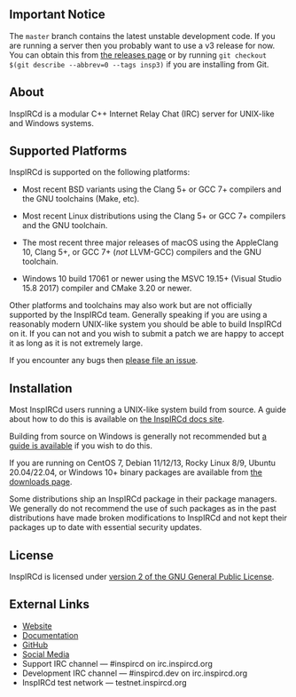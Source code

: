## Important Notice

The `master` branch contains the latest unstable development code. If you are running a server then you probably want to use a v3 release for now. You can obtain this from [the releases page](https://github.com/inspircd/inspircd/releases/latest) or by running `git checkout $(git describe --abbrev=0 --tags insp3)` if you are installing from Git.

## About

InspIRCd is a modular C++ Internet Relay Chat (IRC) server for UNIX-like and Windows systems.

## Supported Platforms

InspIRCd is supported on the following platforms:

- Most recent BSD variants using the Clang 5+ or GCC 7+ compilers and the GNU toolchains (Make, etc).

- Most recent Linux distributions using the Clang 5+ or GCC 7+ compilers and the GNU toolchain.

- The most recent three major releases of macOS using the AppleClang 10, Clang 5+, or GCC 7+ (*not* LLVM-GCC) compilers and the GNU toolchain.

- Windows 10 build 17061 or newer using the MSVC 19.15+ (Visual Studio 15.8 2017) compiler and CMake 3.20 or newer.

Other platforms and toolchains may also work but are not officially supported by the InspIRCd team. Generally speaking if you are using a reasonably modern UNIX-like system you should be able to build InspIRCd on it. If you can not and you wish to submit a patch we are happy to accept it as long as it is not extremely large.

If you encounter any bugs then [please file an issue](https://github.com/inspircd/inspircd/issues/new/choose).

## Installation

Most InspIRCd users running a UNIX-like system build from source. A guide about how to do this is available on [the InspIRCd docs site](https://docs.inspircd.org/4/installation/source).

Building from source on Windows is generally not recommended but [a guide is available](https://docs.inspircd.org/4/installation/windows-source/) if you wish to do this.

If you are running on CentOS 7, Debian 11/12/13, Rocky Linux 8/9, Ubuntu 20.04/22.04, or Windows 10+ binary packages are available from [the downloads page](https://github.com/inspircd/inspircd/releases/latest).

<!--
TODO: uncomment this once we have a Docker container for v4.

A [Docker](https://www.docker.com) image is also available. See [the inspircd-docker repository](https://github.com/inspircd/inspircd-docker) for more information.
-->

Some distributions ship an InspIRCd package in their package managers. We generally do not recommend the use of such packages as in the past distributions have made broken modifications to InspIRCd and not kept their packages up to date with essential security updates.

## License

InspIRCd is licensed under [version 2 of the GNU General Public License](https://docs.inspircd.org/license).

## External Links

* [Website](https://www.inspircd.org)
* [Documentation](https://docs.inspircd.org)
* [GitHub](https://github.com/inspircd)
* [Social Media](https://docs.inspircd.org/social)
* Support IRC channel &mdash; \#inspircd on irc.inspircd.org
* Development IRC channel &mdash; \#inspircd.dev on irc.inspircd.org
* InspIRCd test network &mdash; testnet.inspircd.org
